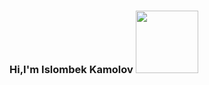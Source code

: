 ### Hi,I'm Islombek Kamolov <img src="https://media1.giphy.com/media/w1OBpBd7kJqHrJnJ13/giphy.gif?cid=ecf05e47ty9vmcbes5i5rgnjzc48lvclpelso0c95k3673xr&rid=giphy.gif&ct=s" width=100px/>
